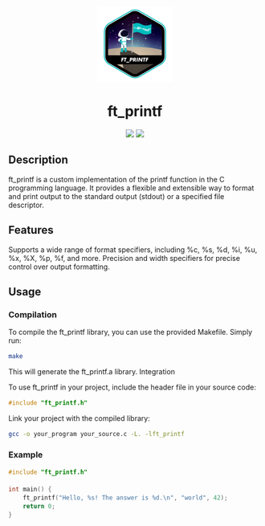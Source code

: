 <p align="center">
    <img src="img/ft_printfe.png"/>
</p>

<h1 align="center">
   ft_printf
</h1>

<p align="center">
    <img src="https://img.shields.io/badge/language-%20C-blue" />
    <img src="https://img.shields.io/badge/100%2F100-green" />
</p>

## Description

ft_printf is a custom implementation of the printf function in the C programming language. It provides a flexible and extensible way to format and print output to the standard output (stdout) or a specified file descriptor.

## Features

Supports a wide range of format specifiers, including %c, %s, %d, %i, %u, %x, %X, %p, %f, and more.
Precision and width specifiers for precise control over output formatting.

## Usage
### Compilation

To compile the ft_printf library, you can use the provided Makefile. Simply run:

```bash
make
```

This will generate the ft_printf.a library.
Integration

To use ft_printf in your project, include the header file in your source code:

```c
#include "ft_printf.h"
```

Link your project with the compiled library:

```bash
gcc -o your_program your_source.c -L. -lft_printf
```

### Example

```c
#include "ft_printf.h"

int main() {
    ft_printf("Hello, %s! The answer is %d.\n", "world", 42);
    return 0;
}
```
